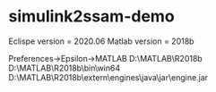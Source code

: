 # simulink2ssam-demo

Eclispe version = 2020.06
Matlab version = 2018b

Preferences->Epsilon->MATLAB
D:\MATLAB\R2018b
D:\MATLAB\R2018b\bin\win64
D:\MATLAB\R2018b\extern\engines\java\jar\engine.jar

